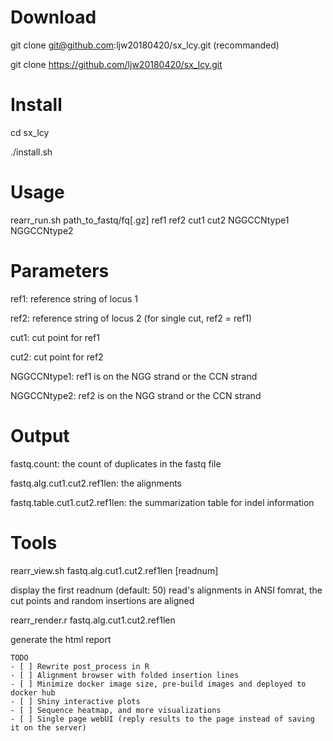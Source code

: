 # Download
git clone git@github.com:ljw20180420/sx_lcy.git (recommanded)

git clone https://github.com/ljw20180420/sx_lcy.git

# Install
cd sx_lcy

./install.sh

# Usage
rearr_run.sh path_to_fastq/fq[.gz] ref1 ref2 cut1 cut2 NGGCCNtype1 NGGCCNtype2

# Parameters
ref1: reference string of locus 1

ref2: reference string of locus 2 (for single cut, ref2 = ref1)

cut1: cut point for ref1

cut2: cut point for ref2

NGGCCNtype1: ref1 is on the NGG strand or the CCN strand

NGGCCNtype2: ref2 is on the NGG strand or the CCN strand

# Output
fastq.count: the count of duplicates in the fastq file

fastq.alg.cut1.cut2.ref1len: the alignments

fastq.table.cut1.cut2.ref1len: the summarization table for indel information

# Tools
rearr_view.sh fastq.alg.cut1.cut2.ref1len [readnum]

display the first readnum (default: 50) read's alignments in ANSI fomrat, the cut points and random insertions are aligned

rearr_render.r fastq.alg.cut1.cut2.ref1len

generate the html report

```[tasklist]
TODO
- [ ] Rewrite post_process in R
- [ ] Alignment browser with folded insertion lines
- [ ] Minimize docker image size, pre-build images and deployed to docker hub
- [ ] Shiny interactive plots
- [ ] Sequence heatmap, and more visualizations
- [ ] Single page webUI (reply results to the page instead of saving it on the server)
```
